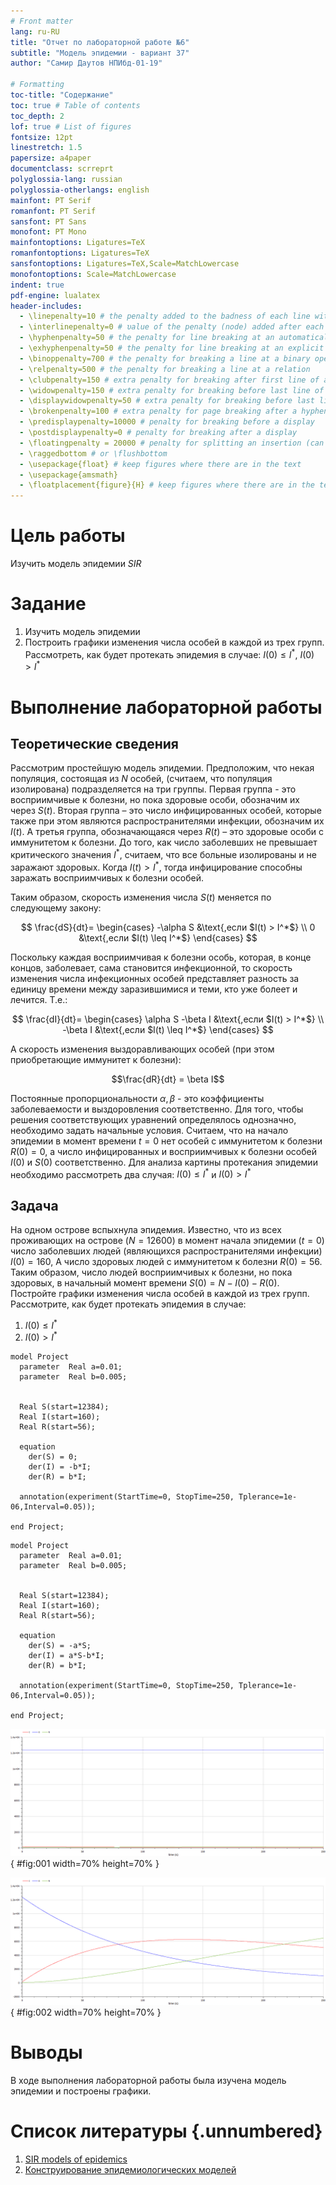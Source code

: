 ```yaml
---
# Front matter
lang: ru-RU
title: "Отчет по лабораторной работе №6"
subtitle: "Модель эпидемии - вариант 37"
author: "Самир Даутов НПИбд-01-19"

# Formatting
toc-title: "Содержание"
toc: true # Table of contents
toc_depth: 2
lof: true # List of figures
fontsize: 12pt
linestretch: 1.5
papersize: a4paper
documentclass: scrreprt
polyglossia-lang: russian
polyglossia-otherlangs: english
mainfont: PT Serif
romanfont: PT Serif
sansfont: PT Sans
monofont: PT Mono
mainfontoptions: Ligatures=TeX
romanfontoptions: Ligatures=TeX
sansfontoptions: Ligatures=TeX,Scale=MatchLowercase
monofontoptions: Scale=MatchLowercase
indent: true
pdf-engine: lualatex
header-includes:
  - \linepenalty=10 # the penalty added to the badness of each line within a paragraph (no associated penalty node) Increasing the υalue makes tex try to haυe fewer lines in the paragraph.
  - \interlinepenalty=0 # υalue of the penalty (node) added after each line of a paragraph.
  - \hyphenpenalty=50 # the penalty for line breaking at an automatically inserted hyphen
  - \exhyphenpenalty=50 # the penalty for line breaking at an explicit hyphen
  - \binoppenalty=700 # the penalty for breaking a line at a binary operator
  - \relpenalty=500 # the penalty for breaking a line at a relation
  - \clubpenalty=150 # extra penalty for breaking after first line of a paragraph
  - \widowpenalty=150 # extra penalty for breaking before last line of a paragraph
  - \displaywidowpenalty=50 # extra penalty for breaking before last line before a display math
  - \brokenpenalty=100 # extra penalty for page breaking after a hyphenated line
  - \predisplaypenalty=10000 # penalty for breaking before a display
  - \postdisplaypenalty=0 # penalty for breaking after a display
  - \floatingpenalty = 20000 # penalty for splitting an insertion (can only be split footnote in standard LaTeX)
  - \raggedbottom # or \flushbottom
  - \usepackage{float} # keep figures where there are in the text
  - \usepackage{amsmath}
  - \floatplacement{figure}{H} # keep figures where there are in the text
---
```


# Цель работы

Изучить модель эпидемии $SIR$

# Задание

1.	Изучить модель эпидемии
2.	Построить графики изменения числа особей в каждой из трех групп. Рассмотреть, как будет протекать эпидемия в случае: $I(0)\leq I^*$, $I(0)>I^*$


# Выполнение лабораторной работы

## Теоретические сведения

Рассмотрим простейшую модель эпидемии. Предположим, что некая популяция, состоящая из $N$ особей, (считаем, что популяция изолирована) подразделяется на три группы. Первая группа - это восприимчивые к болезни, но пока здоровые особи, обозначим их через $S(t)$. Вторая группа – это число инфицированных особей, которые также при этом являются распространителями инфекции, обозначим их $I(t)$. А третья группа, обозначающаяся через $R(t)$ – это здоровые особи с иммунитетом к болезни. 
До того, как число заболевших не превышает критического значения $I^*$, считаем, что все больные изолированы и не заражают здоровых. Когда $I(t)> I^*$, тогда инфицирование способны заражать восприимчивых к болезни особей. 

Таким образом, скорость изменения числа $S(t)$ меняется по следующему закону:

$$
\frac{dS}{dt}=
 \begin{cases}
	-\alpha S &\text{,если $I(t) > I^*$}
	\\   
	0 &\text{,если $I(t) \leq I^*$}
 \end{cases}
$$

Поскольку каждая восприимчивая к болезни особь, которая, в конце концов, заболевает, сама становится инфекционной, то скорость изменения числа инфекционных особей представляет разность за единицу времени между заразившимися и теми, кто уже болеет и лечится. Т.е.:

$$
\frac{dI}{dt}=
 \begin{cases}
	\alpha S -\beta I &\text{,если $I(t) > I^*$}
	\\   
	-\beta I &\text{,если $I(t) \leq I^*$}
 \end{cases}
$$

А скорость изменения выздоравливающих особей (при этом приобретающие иммунитет к болезни):

$$\frac{dR}{dt} = \beta I$$

Постоянные пропорциональности $\alpha, \beta$ - это коэффициенты заболеваемости и выздоровления соответственно. Для того, чтобы решения соответствующих уравнений определялось однозначно, необходимо задать начальные условия. Считаем, что на начало эпидемии в момент времени $t=0$ нет особей с иммунитетом к болезни $R(0)=0$, а число инфицированных и восприимчивых к болезни особей $I(0)$ и $S(0)$ соответственно. Для анализа картины протекания эпидемии необходимо рассмотреть два случая:  $I(0) \leq I^*$ и  $I(0)>I^*$

## Задача

На одном острове вспыхнула эпидемия. Известно, что из всех проживающих на острове $(N=12600)$ в момент начала эпидемии $(t=0)$ число заболевших людей (являющихся распространителями инфекции) $I(0)=160$, А число здоровых людей с иммунитетом к болезни $R(0)=56$. Таким образом, число людей восприимчивых к болезни, но пока здоровых, в начальный момент времени $S(0)=N-I(0)-R(0)$.
Постройте графики изменения числа особей в каждой из трех групп.
Рассмотрите, как будет протекать эпидемия в случае:
1.	$I(0)\leq I^*$
2.	$I(0)>I^*$

```
model Project
  parameter  Real a=0.01;
  parameter  Real b=0.005;
  

  Real S(start=12384);
  Real I(start=160);
  Real R(start=56);  

  equation
    der(S) = 0;
    der(I) = -b*I;
    der(R) = b*I;
      
  annotation(experiment(StartTime=0, StopTime=250, Tplerance=1e-06,Interval=0.05));

end Project;
```

```
model Project
  parameter  Real a=0.01;
  parameter  Real b=0.005;
  

  Real S(start=12384);
  Real I(start=160);
  Real R(start=56); 

  equation
    der(S) = -a*S;
    der(I) = a*S-b*I;
    der(R) = b*I;
      
  annotation(experiment(StartTime=0, StopTime=250, Tplerance=1e-06,Interval=0.05));

end Project;
```

![Графики численности в случае $I(0)\leq I^*$](image/01.png){ #fig:001 width=70% height=70% }

![Графики численности в случае $I(0)>I^*$](image/02.png){ #fig:002 width=70% height=70% }


# Выводы
В ходе выполнения лабораторной работы была изучена модель эпидемии и построены графики.

# Список литературы {.unnumbered}

1. [SIR models of epidemics](https://ethz.ch/content/dam/ethz/special-interest/usys/ibz/theoreticalbiology/education/learningmaterials/701-1424-00L/sir.pdf)
2. [Конструирование эпидемиологических моделей](https://habr.com/ru/post/551682/)